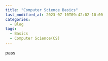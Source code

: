 ```yaml
---
title: "Computer Science Basics"
last_modified_at: 2023-07-10T09:42:02-10:00
categories:
  - Blog
tags:
  - Basics
  - Computer Science(CS)
---
```


pass
